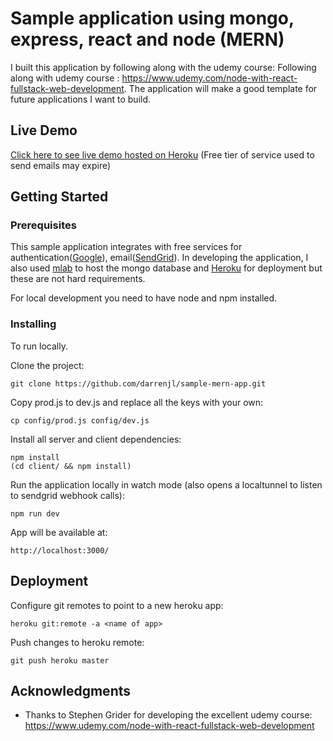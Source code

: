 # Sample application using mongo, express, react and node (MERN)
I built this application by following along with the udemy course: Following along with udemy course : https://www.udemy.com/node-with-react-fullstack-web-development. The application will make a good template for future applications I want to build.

## Live Demo
[Click here to see live demo hosted on Heroku](https://safe-cove-62380.herokuapp.com/)
(Free tier of service used to send emails may expire)

## Getting Started

### Prerequisites

This sample application integrates with free services for authentication([Google](https://console.developers.google.com)), email([SendGrid](https://sendgrid.com/)). In developing the application, I also used [mlab](https://mlab.com/) to host the mongo database and [Heroku](https://dashboard.heroku.com) for deployment but these are not hard requirements. 

For local development you need to have node and npm installed.

### Installing

To run locally.

Clone the project:
```
git clone https://github.com/darrenjl/sample-mern-app.git
```

Copy prod.js to dev.js and replace all the keys with your own:
```
cp config/prod.js config/dev.js
```

Install all server and client dependencies:
```
npm install
(cd client/ && npm install)
```

Run the application locally in watch mode (also opens a localtunnel to listen to sendgrid webhook calls):
```
npm run dev
```

App will be available at:
```
http://localhost:3000/
```

## Deployment

Configure git remotes to point to a new heroku app:
```
heroku git:remote -a <name of app>
```

Push changes to heroku remote:
```
git push heroku master
```


## Acknowledgments

* Thanks to Stephen Grider for developing the excellent udemy course: https://www.udemy.com/node-with-react-fullstack-web-development
